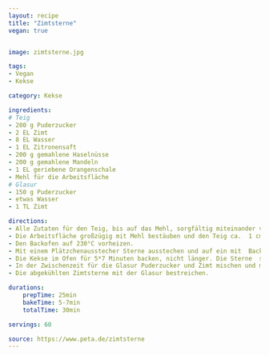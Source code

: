 ```yaml
---
layout: recipe
title: "Zimtsterne"
vegan: true


image: zimtsterne.jpg

tags:
- Vegan
- Kekse

category: Kekse

ingredients:
# Teig
- 200 g Puderzucker
- 2 EL Zimt
- 8 EL Wasser
- 1 EL Zitronensaft
- 200 g gemahlene Haselnüsse
- 200 g gemahlene Mandeln
- 1 EL geriebene Orangenschale
- Mehl für die Arbeitsfläche
# Glasur
- 150 g Puderzucker
- etwas Wasser
- 1 TL Zimt

directions:
- Alle Zutaten für den Teig, bis auf das Mehl, sorgfältig miteinander vermengen. Nicht wundern, der Teig ist sehr klebrig.
- Die Arbeitsfläche großzügig mit Mehl bestäuben und den Teig ca.  1 cm dick ausrollen. Falls der Teig sich nur sehr schwer verarbeiten  lässt, während der Verarbeitung nach und nach etwas Mehl unterkneten.
- Den Backofen auf 230°C vorheizen.
- Mit einem Plätzchenausstecher Sterne ausstechen und auf ein mit  Backpapier bestücktes Blech legen. Teigreste wieder zügig zusammenfügen, ausrollen und ebenfalls ausstechen, bis der ganze Teig verbraucht ist.
- Die Kekse im Ofen für 5*7 Minuten backen, nicht länger. Die Sterne  sind noch relativ weich, wenn sie aus dem Ofen kommen, werden beim  Abkühlen aber noch fest. Die Kekse auf einem Kuchengitter abkühlen  lassen.
- In der Zwischenzeit für die Glasur Puderzucker und Zimt mischen und mit gerade so viel Wasser verrühren, bis eine dickflüssige Masse  entsteht. Falls die Glasur zu dünn wird, etwas mehr Puderzucker  hinzugeben.
- Die abgekühlten Zimtsterne mit der Glasur bestreichen.

durations:
    prepTime: 25min
    bakeTime: 5-7min
    totalTime: 30min

servings: 60

source: https://www.peta.de/zimtsterne
---
```

